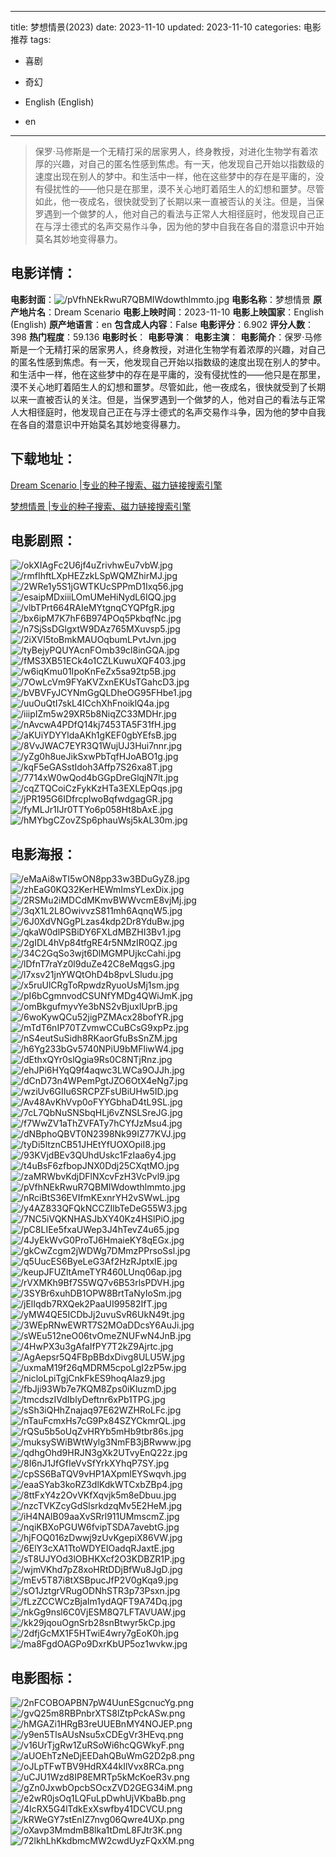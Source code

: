 
---
title: 梦想情景(2023)
date: 2023-11-10
updated: 2023-11-10
categories: 电影推荐
tags:
- 喜剧
- 奇幻

- English (English)
- en
---


> 保罗·马修斯是一个无精打采的居家男人，终身教授，对进化生物学有着浓厚的兴趣，对自己的匿名性感到焦虑。有一天，他发现自己开始以指数级的速度出现在别人的梦中。和生活中一样，他在这些梦中的存在是平庸的，没有侵扰性的——他只是在那里，漠不关心地盯着陌生人的幻想和噩梦。尽管如此，他一夜成名，很快就受到了长期以来一直被否认的关注。但是，当保罗遇到一个做梦的人，他对自己的看法与正常人大相径庭时，他发现自己正在与浮士德式的名声交易作斗争，因为他的梦中自我在各自的潜意识中开始莫名其妙地变得暴力。

## **电影详情**：

**电影封面**：<img src="https://image.tmdb.org/t/p/w200/pVfhNEkRwuR7QBMIWdowthlmmto.jpg" alt="/pVfhNEkRwuR7QBMIWdowthlmmto.jpg" title="/pVfhNEkRwuR7QBMIWdowthlmmto.jpg">
**电影名称**：梦想情景
**原产地片名**：Dream Scenario
**电影上映时间**：2023-11-10
**电影上映国家**：English (English)
**原产地语言**：en
**包含成人内容**：False
**电影评分**：6.902
**评分人数**：398
**热门程度**：59.136
**电影时长**：
**电影导演**：
**电影主演**：
**电影简介**：保罗·马修斯是一个无精打采的居家男人，终身教授，对进化生物学有着浓厚的兴趣，对自己的匿名性感到焦虑。有一天，他发现自己开始以指数级的速度出现在别人的梦中。和生活中一样，他在这些梦中的存在是平庸的，没有侵扰性的——他只是在那里，漠不关心地盯着陌生人的幻想和噩梦。尽管如此，他一夜成名，很快就受到了长期以来一直被否认的关注。但是，当保罗遇到一个做梦的人，他对自己的看法与正常人大相径庭时，他发现自己正在与浮士德式的名声交易作斗争，因为他的梦中自我在各自的潜意识中开始莫名其妙地变得暴力。

## **下载地址**：
[Dream Scenario |专业的种子搜索、磁力链接搜索引擎](https://movie.amd794.com:2083/?search=Dream%20Scenario&ordering=&mode=match_phrase&page_size=10&page=1)

[梦想情景 |专业的种子搜索、磁力链接搜索引擎](https://movie.amd794.com:2083/?search=%E6%A2%A6%E6%83%B3%E6%83%85%E6%99%AF&ordering=&mode=match_phrase&page_size=10&page=1)
 

## **电影剧照**：
<img src="https://image.tmdb.org/t/p/original/okXIAgFc2U6jf4uZrivhwEu7vbW.jpg" alt="/okXIAgFc2U6jf4uZrivhwEu7vbW.jpg" title="/okXIAgFc2U6jf4uZrivhwEu7vbW.jpg"><img src="https://image.tmdb.org/t/p/original/rmfIhftLXpHEZzkLSpWQMZhirMJ.jpg" alt="/rmfIhftLXpHEZzkLSpWQMZhirMJ.jpg" title="/rmfIhftLXpHEZzkLSpWQMZhirMJ.jpg"><img src="https://image.tmdb.org/t/p/original/2WRe1y5S1jGWTKUcSPPmD1Ixq56.jpg" alt="/2WRe1y5S1jGWTKUcSPPmD1Ixq56.jpg" title="/2WRe1y5S1jGWTKUcSPPmD1Ixq56.jpg"><img src="https://image.tmdb.org/t/p/original/esaipMDxiiiLOmUMeHiNydL6IQQ.jpg" alt="/esaipMDxiiiLOmUMeHiNydL6IQQ.jpg" title="/esaipMDxiiiLOmUMeHiNydL6IQQ.jpg"><img src="https://image.tmdb.org/t/p/original/vlbTPrt664RAIeMYtgnqCYQPfgR.jpg" alt="/vlbTPrt664RAIeMYtgnqCYQPfgR.jpg" title="/vlbTPrt664RAIeMYtgnqCYQPfgR.jpg"><img src="https://image.tmdb.org/t/p/original/bx6ipM7K7hF6B974POq5PkbqfNc.jpg" alt="/bx6ipM7K7hF6B974POq5PkbqfNc.jpg" title="/bx6ipM7K7hF6B974POq5PkbqfNc.jpg"><img src="https://image.tmdb.org/t/p/original/n7SjSsDGlgxtW9DAz765MXuvsp5.jpg" alt="/n7SjSsDGlgxtW9DAz765MXuvsp5.jpg" title="/n7SjSsDGlgxtW9DAz765MXuvsp5.jpg"><img src="https://image.tmdb.org/t/p/original/2iXVI5toBmkMAUOqbumLPvtJvn.jpg" alt="/2iXVI5toBmkMAUOqbumLPvtJvn.jpg" title="/2iXVI5toBmkMAUOqbumLPvtJvn.jpg"><img src="https://image.tmdb.org/t/p/original/tyBejyPQUYAcnFOmb39cl8inGQA.jpg" alt="/tyBejyPQUYAcnFOmb39cl8inGQA.jpg" title="/tyBejyPQUYAcnFOmb39cl8inGQA.jpg"><img src="https://image.tmdb.org/t/p/original/fMS3XB51ECk4o1CZLKuwuXQF403.jpg" alt="/fMS3XB51ECk4o1CZLKuwuXQF403.jpg" title="/fMS3XB51ECk4o1CZLKuwuXQF403.jpg"><img src="https://image.tmdb.org/t/p/original/w6iqKmu01IpoKnFeZx5sa92tp5B.jpg" alt="/w6iqKmu01IpoKnFeZx5sa92tp5B.jpg" title="/w6iqKmu01IpoKnFeZx5sa92tp5B.jpg"><img src="https://image.tmdb.org/t/p/original/7OwLcVm9FYaKVZxnEKUsTGahcD3.jpg" alt="/7OwLcVm9FYaKVZxnEKUsTGahcD3.jpg" title="/7OwLcVm9FYaKVZxnEKUsTGahcD3.jpg"><img src="https://image.tmdb.org/t/p/original/bVBVFyJCYNmGgQLDheOG95FHbe1.jpg" alt="/bVBVFyJCYNmGgQLDheOG95FHbe1.jpg" title="/bVBVFyJCYNmGgQLDheOG95FHbe1.jpg"><img src="https://image.tmdb.org/t/p/original/uuOuQtI7skL4ICchXhFnoiklQ4a.jpg" alt="/uuOuQtI7skL4ICchXhFnoiklQ4a.jpg" title="/uuOuQtI7skL4ICchXhFnoiklQ4a.jpg"><img src="https://image.tmdb.org/t/p/original/iiipIZm5w29XR5b8NiqZC33MDHr.jpg" alt="/iiipIZm5w29XR5b8NiqZC33MDHr.jpg" title="/iiipIZm5w29XR5b8NiqZC33MDHr.jpg"><img src="https://image.tmdb.org/t/p/original/nAvcwA4PDfQ14kj7453TA5F31fH.jpg" alt="/nAvcwA4PDfQ14kj7453TA5F31fH.jpg" title="/nAvcwA4PDfQ14kj7453TA5F31fH.jpg"><img src="https://image.tmdb.org/t/p/original/aKUiYDYYldaAKh1gKEF0gbYEfsB.jpg" alt="/aKUiYDYYldaAKh1gKEF0gbYEfsB.jpg" title="/aKUiYDYYldaAKh1gKEF0gbYEfsB.jpg"><img src="https://image.tmdb.org/t/p/original/8VvJWAC7EYR3Q1WujUJ3Hui7nnr.jpg" alt="/8VvJWAC7EYR3Q1WujUJ3Hui7nnr.jpg" title="/8VvJWAC7EYR3Q1WujUJ3Hui7nnr.jpg"><img src="https://image.tmdb.org/t/p/original/yZg0h8ueJikSxwPbTqfHJoABO1g.jpg" alt="/yZg0h8ueJikSxwPbTqfHJoABO1g.jpg" title="/yZg0h8ueJikSxwPbTqfHJoABO1g.jpg"><img src="https://image.tmdb.org/t/p/original/kqF5eGASstIdoh3Affp7S26xa8T.jpg" alt="/kqF5eGASstIdoh3Affp7S26xa8T.jpg" title="/kqF5eGASstIdoh3Affp7S26xa8T.jpg"><img src="https://image.tmdb.org/t/p/original/7714xW0wQod4bGGpDreGlqjN7lt.jpg" alt="/7714xW0wQod4bGGpDreGlqjN7lt.jpg" title="/7714xW0wQod4bGGpDreGlqjN7lt.jpg"><img src="https://image.tmdb.org/t/p/original/cqZTQCoiCzFykKzHTa3EXLEpQqs.jpg" alt="/cqZTQCoiCzFykKzHTa3EXLEpQqs.jpg" title="/cqZTQCoiCzFykKzHTa3EXLEpQqs.jpg"><img src="https://image.tmdb.org/t/p/original/jPR195G6IDfrcpIwoBqfwdgagGR.jpg" alt="/jPR195G6IDfrcpIwoBqfwdgagGR.jpg" title="/jPR195G6IDfrcpIwoBqfwdgagGR.jpg"><img src="https://image.tmdb.org/t/p/original/fyMLJr1IJr0TTYo6p058Ht8bAxE.jpg" alt="/fyMLJr1IJr0TTYo6p058Ht8bAxE.jpg" title="/fyMLJr1IJr0TTYo6p058Ht8bAxE.jpg"><img src="https://image.tmdb.org/t/p/original/hMYbgCZovZSp6phauWsj5kAL30m.jpg" alt="/hMYbgCZovZSp6phauWsj5kAL30m.jpg" title="/hMYbgCZovZSp6phauWsj5kAL30m.jpg">

## **电影海报**：
<img src="https://image.tmdb.org/t/p/original/eMaAi8wTI5wON8pp33w3BDuGyZ8.jpg" alt="/eMaAi8wTI5wON8pp33w3BDuGyZ8.jpg" title="/eMaAi8wTI5wON8pp33w3BDuGyZ8.jpg"><img src="https://image.tmdb.org/t/p/original/zhEaG0KQ32KerHEWmImsYLexDix.jpg" alt="/zhEaG0KQ32KerHEWmImsYLexDix.jpg" title="/zhEaG0KQ32KerHEWmImsYLexDix.jpg"><img src="https://image.tmdb.org/t/p/original/2RSMu2iMDCdMKmvBWWvcmE8vjMj.jpg" alt="/2RSMu2iMDCdMKmvBWWvcmE8vjMj.jpg" title="/2RSMu2iMDCdMKmvBWWvcmE8vjMj.jpg"><img src="https://image.tmdb.org/t/p/original/3qX1L2L8OwivvzS811mh6AqnqW5.jpg" alt="/3qX1L2L8OwivvzS811mh6AqnqW5.jpg" title="/3qX1L2L8OwivvzS811mh6AqnqW5.jpg"><img src="https://image.tmdb.org/t/p/original/6J0XdVNGgPLzas4kdp2Dr8YduBw.jpg" alt="/6J0XdVNGgPLzas4kdp2Dr8YduBw.jpg" title="/6J0XdVNGgPLzas4kdp2Dr8YduBw.jpg"><img src="https://image.tmdb.org/t/p/original/qkaW0dlPSBiDY6FXLdMBZHI3Bv1.jpg" alt="/qkaW0dlPSBiDY6FXLdMBZHI3Bv1.jpg" title="/qkaW0dlPSBiDY6FXLdMBZHI3Bv1.jpg"><img src="https://image.tmdb.org/t/p/original/2gIDL4hVp84tfgRE4r5NMzIR0QZ.jpg" alt="/2gIDL4hVp84tfgRE4r5NMzIR0QZ.jpg" title="/2gIDL4hVp84tfgRE4r5NMzIR0QZ.jpg"><img src="https://image.tmdb.org/t/p/original/34C2GqSo3wjt6DlMGMPUjkcCahi.jpg" alt="/34C2GqSo3wjt6DlMGMPUjkcCahi.jpg" title="/34C2GqSo3wjt6DlMGMPUjkcCahi.jpg"><img src="https://image.tmdb.org/t/p/original/lDfnT7raYz0l9duZe42C8eMqgsG.jpg" alt="/lDfnT7raYz0l9duZe42C8eMqgsG.jpg" title="/lDfnT7raYz0l9duZe42C8eMqgsG.jpg"><img src="https://image.tmdb.org/t/p/original/l7xsv21jnYWQtOhD4b8pvLSludu.jpg" alt="/l7xsv21jnYWQtOhD4b8pvLSludu.jpg" title="/l7xsv21jnYWQtOhD4b8pvLSludu.jpg"><img src="https://image.tmdb.org/t/p/original/x5ruUlCRgToRpwdzRyuoUsMj1sm.jpg" alt="/x5ruUlCRgToRpwdzRyuoUsMj1sm.jpg" title="/x5ruUlCRgToRpwdzRyuoUsMj1sm.jpg"><img src="https://image.tmdb.org/t/p/original/pI6bCgmnvodCSUNfYMDg4QWiJmK.jpg" alt="/pI6bCgmnvodCSUNfYMDg4QWiJmK.jpg" title="/pI6bCgmnvodCSUNfYMDg4QWiJmK.jpg"><img src="https://image.tmdb.org/t/p/original/omBkgufmyvYe3bNS2vBjuxlUprB.jpg" alt="/omBkgufmyvYe3bNS2vBjuxlUprB.jpg" title="/omBkgufmyvYe3bNS2vBjuxlUprB.jpg"><img src="https://image.tmdb.org/t/p/original/6woKywQCu52jigPZMAcx28bofYR.jpg" alt="/6woKywQCu52jigPZMAcx28bofYR.jpg" title="/6woKywQCu52jigPZMAcx28bofYR.jpg"><img src="https://image.tmdb.org/t/p/original/mTdT6nIP70TZvmwCCuBCsG9xpPz.jpg" alt="/mTdT6nIP70TZvmwCCuBCsG9xpPz.jpg" title="/mTdT6nIP70TZvmwCCuBCsG9xpPz.jpg"><img src="https://image.tmdb.org/t/p/original/nS4eutSuSidh8RKaorGfuBsSnZM.jpg" alt="/nS4eutSuSidh8RKaorGfuBsSnZM.jpg" title="/nS4eutSuSidh8RKaorGfuBsSnZM.jpg"><img src="https://image.tmdb.org/t/p/original/h6Yg233bGv5740NPiU9bMFliwW4.jpg" alt="/h6Yg233bGv5740NPiU9bMFliwW4.jpg" title="/h6Yg233bGv5740NPiU9bMFliwW4.jpg"><img src="https://image.tmdb.org/t/p/original/dEthxQYr0slQgia9Rs0C8NTjRnz.jpg" alt="/dEthxQYr0slQgia9Rs0C8NTjRnz.jpg" title="/dEthxQYr0slQgia9Rs0C8NTjRnz.jpg"><img src="https://image.tmdb.org/t/p/original/ehJPi6HYqQ9f4aqwc3LWCa9OJJh.jpg" alt="/ehJPi6HYqQ9f4aqwc3LWCa9OJJh.jpg" title="/ehJPi6HYqQ9f4aqwc3LWCa9OJJh.jpg"><img src="https://image.tmdb.org/t/p/original/dCnD73n4WPemPgtJZO6OtX4eNg7.jpg" alt="/dCnD73n4WPemPgtJZO6OtX4eNg7.jpg" title="/dCnD73n4WPemPgtJZO6OtX4eNg7.jpg"><img src="https://image.tmdb.org/t/p/original/wziUv6GIIu6SRCPZFsUBiUHw5ID.jpg" alt="/wziUv6GIIu6SRCPZFsUBiUHw5ID.jpg" title="/wziUv6GIIu6SRCPZFsUBiUHw5ID.jpg"><img src="https://image.tmdb.org/t/p/original/Av48AvKhVvp0oFYYGbhaD4tL9SL.jpg" alt="/Av48AvKhVvp0oFYYGbhaD4tL9SL.jpg" title="/Av48AvKhVvp0oFYYGbhaD4tL9SL.jpg"><img src="https://image.tmdb.org/t/p/original/7cL7QbNuSNSbqHLj6vZNSLSreJG.jpg" alt="/7cL7QbNuSNSbqHLj6vZNSLSreJG.jpg" title="/7cL7QbNuSNSbqHLj6vZNSLSreJG.jpg"><img src="https://image.tmdb.org/t/p/original/f7WwZV1aThZVFATy7hCYfJzMsu4.jpg" alt="/f7WwZV1aThZVFATy7hCYfJzMsu4.jpg" title="/f7WwZV1aThZVFATy7hCYfJzMsu4.jpg"><img src="https://image.tmdb.org/t/p/original/dNBphoQBVT0N2398Nk99IZ77KVJ.jpg" alt="/dNBphoQBVT0N2398Nk99IZ77KVJ.jpg" title="/dNBphoQBVT0N2398Nk99IZ77KVJ.jpg"><img src="https://image.tmdb.org/t/p/original/tyDi5ltznCB51JHEtYfUOXOpiI8.jpg" alt="/tyDi5ltznCB51JHEtYfUOXOpiI8.jpg" title="/tyDi5ltznCB51JHEtYfUOXOpiI8.jpg"><img src="https://image.tmdb.org/t/p/original/93KVjdBEv3QUhdUskc1FzIaa6y4.jpg" alt="/93KVjdBEv3QUhdUskc1FzIaa6y4.jpg" title="/93KVjdBEv3QUhdUskc1FzIaa6y4.jpg"><img src="https://image.tmdb.org/t/p/original/t4uBsF6zfbopJNX0Ddj25CXqtMO.jpg" alt="/t4uBsF6zfbopJNX0Ddj25CXqtMO.jpg" title="/t4uBsF6zfbopJNX0Ddj25CXqtMO.jpg"><img src="https://image.tmdb.org/t/p/original/zaMRWbvKdjDFlNXcvFzH3VcPvl9.jpg" alt="/zaMRWbvKdjDFlNXcvFzH3VcPvl9.jpg" title="/zaMRWbvKdjDFlNXcvFzH3VcPvl9.jpg"><img src="https://image.tmdb.org/t/p/original/pVfhNEkRwuR7QBMIWdowthlmmto.jpg" alt="/pVfhNEkRwuR7QBMIWdowthlmmto.jpg" title="/pVfhNEkRwuR7QBMIWdowthlmmto.jpg"><img src="https://image.tmdb.org/t/p/original/nRciBtS36EVIfmKExnrYH2vSWwL.jpg" alt="/nRciBtS36EVIfmKExnrYH2vSWwL.jpg" title="/nRciBtS36EVIfmKExnrYH2vSWwL.jpg"><img src="https://image.tmdb.org/t/p/original/y4AZ833QFQkNCCZIlbTeDeG55W3.jpg" alt="/y4AZ833QFQkNCCZIlbTeDeG55W3.jpg" title="/y4AZ833QFQkNCCZIlbTeDeG55W3.jpg"><img src="https://image.tmdb.org/t/p/original/7NC5iVQKNHASJbXY40Kz4HSlPiO.jpg" alt="/7NC5iVQKNHASJbXY40Kz4HSlPiO.jpg" title="/7NC5iVQKNHASJbXY40Kz4HSlPiO.jpg"><img src="https://image.tmdb.org/t/p/original/pC8LIEe5fxaUWep3J4hTevZ4u65.jpg" alt="/pC8LIEe5fxaUWep3J4hTevZ4u65.jpg" title="/pC8LIEe5fxaUWep3J4hTevZ4u65.jpg"><img src="https://image.tmdb.org/t/p/original/4JyEkWvG0ProTJ6HmaieKY8qEGx.jpg" alt="/4JyEkWvG0ProTJ6HmaieKY8qEGx.jpg" title="/4JyEkWvG0ProTJ6HmaieKY8qEGx.jpg"><img src="https://image.tmdb.org/t/p/original/gkCwZcgm2jWDWg7DMmzPPrsoSsl.jpg" alt="/gkCwZcgm2jWDWg7DMmzPPrsoSsl.jpg" title="/gkCwZcgm2jWDWg7DMmzPPrsoSsl.jpg"><img src="https://image.tmdb.org/t/p/original/q5UucES6ByeLeG3Af2HzRJptxIE.jpg" alt="/q5UucES6ByeLeG3Af2HzRJptxIE.jpg" title="/q5UucES6ByeLeG3Af2HzRJptxIE.jpg"><img src="https://image.tmdb.org/t/p/original/keupJFUZltAmeTYR460LUnq06ap.jpg" alt="/keupJFUZltAmeTYR460LUnq06ap.jpg" title="/keupJFUZltAmeTYR460LUnq06ap.jpg"><img src="https://image.tmdb.org/t/p/original/rVXMKh9Bf7S5WQ7v6B53rlsPDVH.jpg" alt="/rVXMKh9Bf7S5WQ7v6B53rlsPDVH.jpg" title="/rVXMKh9Bf7S5WQ7v6B53rlsPDVH.jpg"><img src="https://image.tmdb.org/t/p/original/3SYBr6xuhDB1OPW8BrtTaNyIoSm.jpg" alt="/3SYBr6xuhDB1OPW8BrtTaNyIoSm.jpg" title="/3SYBr6xuhDB1OPW8BrtTaNyIoSm.jpg"><img src="https://image.tmdb.org/t/p/original/jElIqdb7RXQek2PaaUI99582IfT.jpg" alt="/jElIqdb7RXQek2PaaUI99582IfT.jpg" title="/jElIqdb7RXQek2PaaUI99582IfT.jpg"><img src="https://image.tmdb.org/t/p/original/yMW4QE5ICDbJj2uvuSvR6UkN49t.jpg" alt="/yMW4QE5ICDbJj2uvuSvR6UkN49t.jpg" title="/yMW4QE5ICDbJj2uvuSvR6UkN49t.jpg"><img src="https://image.tmdb.org/t/p/original/3WEpRNwEWRT7S2MOaDDcsY6AuJi.jpg" alt="/3WEpRNwEWRT7S2MOaDDcsY6AuJi.jpg" title="/3WEpRNwEWRT7S2MOaDDcsY6AuJi.jpg"><img src="https://image.tmdb.org/t/p/original/sWEu512neO06tvOmeZNUFwN4JnB.jpg" alt="/sWEu512neO06tvOmeZNUFwN4JnB.jpg" title="/sWEu512neO06tvOmeZNUFwN4JnB.jpg"><img src="https://image.tmdb.org/t/p/original/4HwPX3u3gAfaIfPY7T2kZ9Ajrtc.jpg" alt="/4HwPX3u3gAfaIfPY7T2kZ9Ajrtc.jpg" title="/4HwPX3u3gAfaIfPY7T2kZ9Ajrtc.jpg"><img src="https://image.tmdb.org/t/p/original/AgAepsr5Q4FBpBBdxDivg8ULU5W.jpg" alt="/AgAepsr5Q4FBpBBdxDivg8ULU5W.jpg" title="/AgAepsr5Q4FBpBBdxDivg8ULU5W.jpg"><img src="https://image.tmdb.org/t/p/original/uxmaM19f26qMDRM5cpoLgI2zP5w.jpg" alt="/uxmaM19f26qMDRM5cpoLgI2zP5w.jpg" title="/uxmaM19f26qMDRM5cpoLgI2zP5w.jpg"><img src="https://image.tmdb.org/t/p/original/nicloLpiTgjCnkFkES9hoqAlaz9.jpg" alt="/nicloLpiTgjCnkFkES9hoqAlaz9.jpg" title="/nicloLpiTgjCnkFkES9hoqAlaz9.jpg"><img src="https://image.tmdb.org/t/p/original/fbJji93Wb7e7KQM8Zps0iKluzmD.jpg" alt="/fbJji93Wb7e7KQM8Zps0iKluzmD.jpg" title="/fbJji93Wb7e7KQM8Zps0iKluzmD.jpg"><img src="https://image.tmdb.org/t/p/original/tmcdszIVdIblyDeftnr6xPb1TPG.jpg" alt="/tmcdszIVdIblyDeftnr6xPb1TPG.jpg" title="/tmcdszIVdIblyDeftnr6xPb1TPG.jpg"><img src="https://image.tmdb.org/t/p/original/sSh3iQHhZnajaq97E62WZHRoLFc.jpg" alt="/sSh3iQHhZnajaq97E62WZHRoLFc.jpg" title="/sSh3iQHhZnajaq97E62WZHRoLFc.jpg"><img src="https://image.tmdb.org/t/p/original/nTauFcmxHs7cG9Px84SZYCkmrQL.jpg" alt="/nTauFcmxHs7cG9Px84SZYCkmrQL.jpg" title="/nTauFcmxHs7cG9Px84SZYCkmrQL.jpg"><img src="https://image.tmdb.org/t/p/original/rQSu5b5oUqZvHRYb5mHb9tbr86s.jpg" alt="/rQSu5b5oUqZvHRYb5mHb9tbr86s.jpg" title="/rQSu5b5oUqZvHRYb5mHb9tbr86s.jpg"><img src="https://image.tmdb.org/t/p/original/muksySWiBWtWylg3NmFB3jBRwww.jpg" alt="/muksySWiBWtWylg3NmFB3jBRwww.jpg" title="/muksySWiBWtWylg3NmFB3jBRwww.jpg"><img src="https://image.tmdb.org/t/p/original/qdhgOhd9HRJN3gXk2UTvyEnQ22z.jpg" alt="/qdhgOhd9HRJN3gXk2UTvyEnQ22z.jpg" title="/qdhgOhd9HRJN3gXk2UTvyEnQ22z.jpg"><img src="https://image.tmdb.org/t/p/original/8I6nJ1JfGfIeVvSfYrkXYhqP7SY.jpg" alt="/8I6nJ1JfGfIeVvSfYrkXYhqP7SY.jpg" title="/8I6nJ1JfGfIeVvSfYrkXYhqP7SY.jpg"><img src="https://image.tmdb.org/t/p/original/cpSS6BaTQV9vHP1AXpmlEYSwqvh.jpg" alt="/cpSS6BaTQV9vHP1AXpmlEYSwqvh.jpg" title="/cpSS6BaTQV9vHP1AXpmlEYSwqvh.jpg"><img src="https://image.tmdb.org/t/p/original/eaaSYab3koRZ3dlKdkWTCxbZBp4.jpg" alt="/eaaSYab3koRZ3dlKdkWTCxbZBp4.jpg" title="/eaaSYab3koRZ3dlKdkWTCxbZBp4.jpg"><img src="https://image.tmdb.org/t/p/original/8ttFxY4z2OvVKfXqvjk5m8eDbuu.jpg" alt="/8ttFxY4z2OvVKfXqvjk5m8eDbuu.jpg" title="/8ttFxY4z2OvVKfXqvjk5m8eDbuu.jpg"><img src="https://image.tmdb.org/t/p/original/nzcTVKZcyGdSlsrkdzqMv5E2HeM.jpg" alt="/nzcTVKZcyGdSlsrkdzqMv5E2HeM.jpg" title="/nzcTVKZcyGdSlsrkdzqMv5E2HeM.jpg"><img src="https://image.tmdb.org/t/p/original/iH4NAlB09aaXvSRrl911UMmscmZ.jpg" alt="/iH4NAlB09aaXvSRrl911UMmscmZ.jpg" title="/iH4NAlB09aaXvSRrl911UMmscmZ.jpg"><img src="https://image.tmdb.org/t/p/original/nqiKBXoPGUW6fvipTSDA7avebtG.jpg" alt="/nqiKBXoPGUW6fvipTSDA7avebtG.jpg" title="/nqiKBXoPGUW6fvipTSDA7avebtG.jpg"><img src="https://image.tmdb.org/t/p/original/hjFOQ016zDwwj9zUvKgepiX86VW.jpg" alt="/hjFOQ016zDwwj9zUvKgepiX86VW.jpg" title="/hjFOQ016zDwwj9zUvKgepiX86VW.jpg"><img src="https://image.tmdb.org/t/p/original/6ElY3cXA1TtoWDYEIOadqRJaxtE.jpg" alt="/6ElY3cXA1TtoWDYEIOadqRJaxtE.jpg" title="/6ElY3cXA1TtoWDYEIOadqRJaxtE.jpg"><img src="https://image.tmdb.org/t/p/original/sT8UJYOd3lOBHKXcf2O3KDBZR1P.jpg" alt="/sT8UJYOd3lOBHKXcf2O3KDBZR1P.jpg" title="/sT8UJYOd3lOBHKXcf2O3KDBZR1P.jpg"><img src="https://image.tmdb.org/t/p/original/wjmVKhd7pZ8xoHRtDDjBfWu8JgD.jpg" alt="/wjmVKhd7pZ8xoHRtDDjBfWu8JgD.jpg" title="/wjmVKhd7pZ8xoHRtDDjBfWu8JgD.jpg"><img src="https://image.tmdb.org/t/p/original/mEv5T87i8tXSBpucJfP2V0gKqa9.jpg" alt="/mEv5T87i8tXSBpucJfP2V0gKqa9.jpg" title="/mEv5T87i8tXSBpucJfP2V0gKqa9.jpg"><img src="https://image.tmdb.org/t/p/original/sO1JztgrVRugODNhSTR3p73Psxn.jpg" alt="/sO1JztgrVRugODNhSTR3p73Psxn.jpg" title="/sO1JztgrVRugODNhSTR3p73Psxn.jpg"><img src="https://image.tmdb.org/t/p/original/fLzZCCWCzBjaIm1ydAQFT9A74Dq.jpg" alt="/fLzZCCWCzBjaIm1ydAQFT9A74Dq.jpg" title="/fLzZCCWCzBjaIm1ydAQFT9A74Dq.jpg"><img src="https://image.tmdb.org/t/p/original/nkGg9nsl6C0VjESM8Q7LFTAVUAW.jpg" alt="/nkGg9nsl6C0VjESM8Q7LFTAVUAW.jpg" title="/nkGg9nsl6C0VjESM8Q7LFTAVUAW.jpg"><img src="https://image.tmdb.org/t/p/original/kk29jqouOgnSrb28snBtwyr5kCp.jpg" alt="/kk29jqouOgnSrb28snBtwyr5kCp.jpg" title="/kk29jqouOgnSrb28snBtwyr5kCp.jpg"><img src="https://image.tmdb.org/t/p/original/2dfjGcMX1F5HTwiE4wry7gEoK0h.jpg" alt="/2dfjGcMX1F5HTwiE4wry7gEoK0h.jpg" title="/2dfjGcMX1F5HTwiE4wry7gEoK0h.jpg"><img src="https://image.tmdb.org/t/p/original/ma8FgdOAGPo9DxrKbUP5oz1wvkw.jpg" alt="/ma8FgdOAGPo9DxrKbUP5oz1wvkw.jpg" title="/ma8FgdOAGPo9DxrKbUP5oz1wvkw.jpg">

## **电影图标**：
<img src="https://image.tmdb.org/t/p/original/2nFCOBOAPBN7pW4UunESgcnucYg.png" alt="/2nFCOBOAPBN7pW4UunESgcnucYg.png" title="/2nFCOBOAPBN7pW4UunESgcnucYg.png"><img src="https://image.tmdb.org/t/p/original/gvQ25m8RBPnbrXTS8lZtpPckASw.png" alt="/gvQ25m8RBPnbrXTS8lZtpPckASw.png" title="/gvQ25m8RBPnbrXTS8lZtpPckASw.png"><img src="https://image.tmdb.org/t/p/original/hMGAZi1HRgB3reUUEBnMY4NOJEP.png" alt="/hMGAZi1HRgB3reUUEBnMY4NOJEP.png" title="/hMGAZi1HRgB3reUUEBnMY4NOJEP.png"><img src="https://image.tmdb.org/t/p/original/y9en5TlsAUsNsu5xCDEgVr3HEvq.png" alt="/y9en5TlsAUsNsu5xCDEgVr3HEvq.png" title="/y9en5TlsAUsNsu5xCDEgVr3HEvq.png"><img src="https://image.tmdb.org/t/p/original/v16UrTjgRw1ZuRSoWi6hcQGWkyF.png" alt="/v16UrTjgRw1ZuRSoWi6hcQGWkyF.png" title="/v16UrTjgRw1ZuRSoWi6hcQGWkyF.png"><img src="https://image.tmdb.org/t/p/original/aUOEhTzNeDjEEDahQBuWmG2D2p8.png" alt="/aUOEhTzNeDjEEDahQBuWmG2D2p8.png" title="/aUOEhTzNeDjEEDahQBuWmG2D2p8.png"><img src="https://image.tmdb.org/t/p/original/oJLpTFwTBV9HdRX44kIlVvx8RCa.png" alt="/oJLpTFwTBV9HdRX44kIlVvx8RCa.png" title="/oJLpTFwTBV9HdRX44kIlVvx8RCa.png"><img src="https://image.tmdb.org/t/p/original/uCJU1Wzd8IP8EMRTp5kMcKoeR3v.png" alt="/uCJU1Wzd8IP8EMRTp5kMcKoeR3v.png" title="/uCJU1Wzd8IP8EMRTp5kMcKoeR3v.png"><img src="https://image.tmdb.org/t/p/original/gZn0JxwbOpcbSOcxZVD2GEG34iM.png" alt="/gZn0JxwbOpcbSOcxZVD2GEG34iM.png" title="/gZn0JxwbOpcbSOcxZVD2GEG34iM.png"><img src="https://image.tmdb.org/t/p/original/e2wR0jsOq1LQFuLpDwhUjVKbaBb.png" alt="/e2wR0jsOq1LQFuLpDwhUjVKbaBb.png" title="/e2wR0jsOq1LQFuLpDwhUjVKbaBb.png"><img src="https://image.tmdb.org/t/p/original/4IcRX5G4lTdkExXswfby41DCVCU.png" alt="/4IcRX5G4lTdkExXswfby41DCVCU.png" title="/4IcRX5G4lTdkExXswfby41DCVCU.png"><img src="https://image.tmdb.org/t/p/original/kRWeGY7stEnIZ7nvg06Qwre4UXp.png" alt="/kRWeGY7stEnIZ7nvg06Qwre4UXp.png" title="/kRWeGY7stEnIZ7nvg06Qwre4UXp.png"><img src="https://image.tmdb.org/t/p/original/oXavp3MmdmB8lka1tDmL8FJtr3K.png" alt="/oXavp3MmdmB8lka1tDmL8FJtr3K.png" title="/oXavp3MmdmB8lka1tDmL8FJtr3K.png"><img src="https://image.tmdb.org/t/p/original/72lkhLhKkdbmcMW2cwdUyzFQxXM.png" alt="/72lkhLhKkdbmcMW2cwdUyzFQxXM.png" title="/72lkhLhKkdbmcMW2cwdUyzFQxXM.png">
